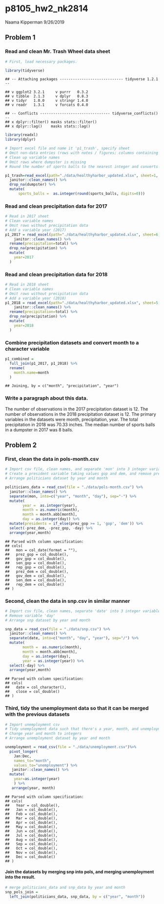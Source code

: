 p8105\_hw2\_nk2814
================
Naama Kipperman
9/26/2019

## Problem 1

### Read and clean Mr. Trash Wheel data sheet

``` r
# First, load necessary packages.

library(tidyverse)
```

    ## -- Attaching packages ----------------------------- tidyverse 1.2.1 --

    ## v ggplot2 3.2.1     v purrr   0.3.2
    ## v tibble  2.1.3     v dplyr   0.8.3
    ## v tidyr   1.0.0     v stringr 1.4.0
    ## v readr   1.3.1     v forcats 0.4.0

    ## -- Conflicts -------------------------------- tidyverse_conflicts() --
    ## x dplyr::filter() masks stats::filter()
    ## x dplyr::lag()    masks stats::lag()

``` r
library(readxl)
library(dplyr)

# Import excel file and name it 'p1_trash', specify sheet
# Omit non-data entries (rows with notes / figures; columns containing notes)
# Clean up variable names
# Omit rows where dumpster is missing
# Round the number of sports balls to the nearest integer and converts the result to an integer variable (using as.integer)

p1_trash=read_excel(path="./data/healthyharbor_updated.xlsx", sheet=1, col_names = TRUE, range=cell_cols("A:N")) %>% 
  janitor::clean_names() %>% 
  drop_na(dumpster) %>% 
  mutate( 
      sports_balls =  as.integer(round(sports_balls, digits=0)))
```

### Read and clean precipitation data for 2017

``` r
# Read in 2017 sheet
# Clean variable names
# Omit rows without precipitation data
# Add a variable year (2017)
p1_2017 = read_excel(path="./data/healthyharbor_updated.xlsx", sheet=6, col_names = TRUE, skip=1, range="A2:B14") %>% 
    janitor::clean_names() %>%
  rename(precipitation=total) %>% 
  drop_na(precipitation) %>% 
  mutate(
    year=2017
  )
```

### Read and clean precipitation data for 2018

``` r
# Read in 2018 sheet
# Clean variable names
# Omit rows without precipitation data
# Add a variable year (2018)
p1_2018 = read_excel(path="./data/healthyharbor_updated.xlsx", sheet=5, col_names = TRUE, skip=1, range="A2:B14") %>% 
    janitor::clean_names() %>%
  rename(precipitation=total) %>% 
  drop_na(precipitation) %>% 
  mutate(
    year=2018
  )
```

### Combine precipitation datasets and convert month to a character variable

``` r
p1_combined = 
  full_join(p1_2017, p1_2018) %>% 
  rename(
    month.name=month
  )
```

    ## Joining, by = c("month", "precipitation", "year")

### Write a paragraph about this data.

The number of observations in the 2017 precipitation dataset is 12. The
number of observations in the 2018 precipitation dataset is 12. The
primary variables in the datasets were month, precipitation, year. The
total precipitation in 2018 was 70.33 inches. The median number of
sports balls in a dumpster in 2017 was 8
balls.

## Problem 2

### First, clean the data in pols-month.csv

``` r
# Import csv file, clean names, and separate 'mon' into 3 integer variables year, month, day
# Create a president variable taking values gop and dem, and remove prez_dem, prez_gop,day variable
# Arrange politicians dataset by year and month

politicians_data = read_csv(file = "./data/pols-month.csv") %>%
  janitor::clean_names() %>% 
  separate(mon, into=c("year", "month", "day"), sep="-") %>% 
  mutate( 
        year =  as.integer(year),
        month = as.numeric(month),
        month = month.abb[month],
        day = as.integer(day)) %>% 
  mutate(presidents = if_else(prez_gop >= 1, 'gop', 'dem')) %>%
  select(-prez_dem, -prez_gop, -day) %>% 
  arrange(year,month)
```

    ## Parsed with column specification:
    ## cols(
    ##   mon = col_date(format = ""),
    ##   prez_gop = col_double(),
    ##   gov_gop = col_double(),
    ##   sen_gop = col_double(),
    ##   rep_gop = col_double(),
    ##   prez_dem = col_double(),
    ##   gov_dem = col_double(),
    ##   sen_dem = col_double(),
    ##   rep_dem = col_double()
    ## )

### Second, clean the data in snp.csv in similar manner

``` r
# Import csv file, clean names, separate 'date' into 3 integer variables month, day, and year
# Remove variable 'day'
# Arrange snp dataset by year and month

snp_data = read_csv(file = "./data/snp.csv") %>%
  janitor::clean_names() %>% 
  separate(date, into=c("month", "day", "year"), sep="/") %>% 
  mutate( 
        month =  as.numeric(month),
        month = month.abb[month],
        day = as.integer(day),
        year = as.integer(year)) %>% 
  select(-day) %>% 
  arrange(year,month)
```

    ## Parsed with column specification:
    ## cols(
    ##   date = col_character(),
    ##   close = col_double()
    ## )

### Third, tidy the unemployment data so that it can be merged with the previous datasets

``` r
# Import unemployment csv
# Tidy unemployment data such that there's a year, month, and unemployment rate column
# Change year and month to integers
# Arrange unemployment dataset by year and month

unemployment = read_csv(file = "./data/unemployment.csv")%>% 
  pivot_longer(
    Jan:Dec,
    names_to="month",
    values_to="unemployment") %>%
   janitor::clean_names() %>%
  mutate(
    year=as.integer(year)
    ) %>% 
   arrange(year, month)
```

    ## Parsed with column specification:
    ## cols(
    ##   Year = col_double(),
    ##   Jan = col_double(),
    ##   Feb = col_double(),
    ##   Mar = col_double(),
    ##   Apr = col_double(),
    ##   May = col_double(),
    ##   Jun = col_double(),
    ##   Jul = col_double(),
    ##   Aug = col_double(),
    ##   Sep = col_double(),
    ##   Oct = col_double(),
    ##   Nov = col_double(),
    ##   Dec = col_double()
    ## )

#### Join the datasets by merging snp into pols, and merging unemployment into the result.

``` r
# merge politicians_data and snp_data by year and month
snp_pols_join = 
  left_join(politicians_data, snp_data, by = c("year", "month"))
```
